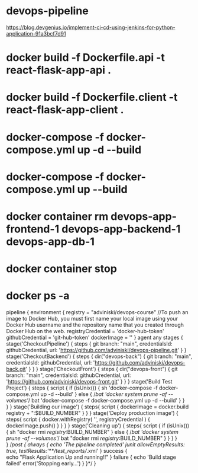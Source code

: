 # devops-pipeline

https://blog.devgenius.io/implement-ci-cd-using-jenkins-for-python-application-91a3bcf7d91

# docker build -f Dockerfile.api -t react-flask-app-api .

# docker build -f Dockerfile.client -t react-flask-app-client .

# docker-compose -f docker-compose.yml up -d --build

# docker-compose -f docker-compose.yml up --build

# docker container rm devops-app-frontend-1 devops-app-backend-1 devops-app-db-1

# docker container stop

# docker ps -a


pipeline {
    environment {
        registry = "adviniski/devops-course" //To push an image to Docker Hub, you must first name your local image using your Docker Hub username and the repository name that you created through Docker Hub on the web.
        registryCredential = 'docker-hub-token'
        githubCredential = 'git-hub-token'
        dockerImage = ''
    }
    agent any
    stages {
        stage('CheckoutPipeline') {
            steps {
                git branch: "main",
                credentialsId: githubCredential,
                url: 'https://github.com/adviniski/devops-pipeline.git'
            }
        }
        stage('CheckoutBackend') {
            steps {
                dir("devops-back")
                {
                    git branch: "main",
                    credentialsId: githubCredential,
                    url: 'https://github.com/adviniski/devops-back.git'
                }
            }
        }
        stage('CheckoutFront') {
            steps {
                dir("devops-front")
                {
                    git branch: "main",
                    credentialsId: githubCredential,
                    url: 'https://github.com/adviniski/devops-front.git'
                }
            }
        }
        stage('Build Test Project') {
            steps {
                script {
                    if (isUnix()) {
                        sh 'docker-compose -f docker-compose.yml up -d --build'
                    }  else {
                        /*bat 'docker system prune -af --volumes'*/
                        bat 'docker-compose -f docker-compose.yml up -d --build'
                    }
                }      
            }
        }
        stage('Building our image') {
            steps{
            script {
                dockerImage = docker.build registry + ":$BUILD_NUMBER"
            }
        }
        }
        stage('Deploy production image') {
            steps{
                script {
                    docker.withRegistry( '', registryCredential ) {
                        dockerImage.push()
                    }
                }
            }
        }
        stage('Cleaning up') {
            steps{
                script {
                    if (isUnix()) {
                        sh "docker rmi $registry:$BUILD_NUMBER"
                    }  else {
                        /*bat 'docker system prune -af --volumes'*/
                        bat "docker rmi $registry:$BUILD_NUMBER"
                    }
                }
            }
        }        
    }
    /*post {
        always {
            echo 'The pipeline completed'
            junit allowEmptyResults: true, testResults:'**/test_reports/*.xml'
        }
        success {                   
            echo "Flask Application Up and running!!"
        }
        failure {
            echo 'Build stage failed'
            error('Stopping early…')
        }
    }*/
}